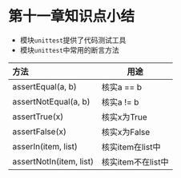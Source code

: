 # 第十一章知识点小结

- 模块`unittest`提供了代码测试工具
- 模块`unittest`中常用的断言方法

| 方法                    | 用途               |
| :---------------------- | ------------------ |
| assertEqual(a, b)       | 核实a == b         |
| assertNotEqual(a, b)    | 核实a != b         |
| assertTrue(x)           | 核实x为True        |
| assertFalse(x)          | 核实x为False       |
| asserIn(item, list)     | 核实item在list中   |
| assertNotIn(item, list) | 核实item不在list中 |

